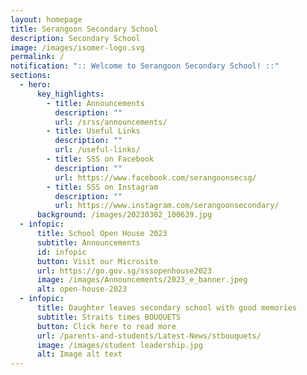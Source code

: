```yaml
---
layout: homepage
title: Serangoon Secondary School
description: Secondary School
image: /images/isomer-logo.svg
permalink: /
notification: ":: Welcome to Serangoon Secondary School! ::"
sections:
  - hero:
      key_highlights:
        - title: Announcements
          description: ""
          url: /srss/announcements/
        - title: Useful Links
          description: ""
          url: /useful-links/
        - title: SSS on Facebook
          description: ""
          url: https://www.facebook.com/serangoonsecsg/
        - title: SSS on Instagram
          description: ""
          url: https://www.instagram.com/serangoonsecondary/
      background: /images/20230302_100639.jpg
  - infopic:
      title: School Open House 2023
      subtitle: Announcements
      id: infopic
      button: Visit our Microsite
      url: https://go.gov.sg/sssopenhouse2023
      image: /images/Announcements/2023_e_banner.jpeg
      alt: open-house-2023
  - infopic:
      title: Daughter leaves secondary school with good memories
      subtitle: Straits times BOUQUETS
      button: Click here to read more
      url: /parents-and-students/Latest-News/stbouquets/
      image: /images/student leadership.jpg
      alt: Image alt text
---
```

